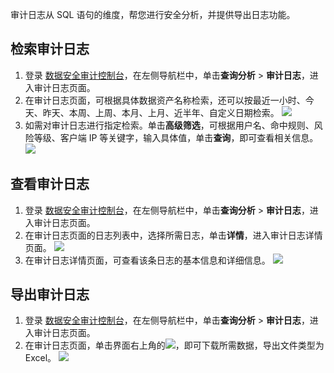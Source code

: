 审计日志从 SQL 语句的维度，帮您进行安全分析，并提供导出日志功能。

## 检索审计日志

1. 登录 [数据安全审计控制台](https://console.cloud.tencent.com/dsaudit)，在左侧导航栏中，单击**查询分析** > **审计日志**，进入审计日志页面。
2. 在审计日志页面，可根据具体数据资产名称检索，还可以按最近一小时、今天、昨天、本周、上周、本月、上月、近半年、自定义日期检索。
![](https://qcloudimg.tencent-cloud.cn/raw/3a57a85ea090648c65b28927fea0e04f.png)
3. 如需对审计日志进行指定检索。单击**高级筛选**，可根据用户名、命中规则、风险等级、客户端 IP 等关键字，输入具体值，单击**查询**，即可查看相关信息。
![](https://qcloudimg.tencent-cloud.cn/raw/656ae11894dbf3ab19f1022267542059.png)

## 查看审计日志
1. 登录 [数据安全审计控制台](https://console.cloud.tencent.com/dsaudit)，在左侧导航栏中，单击**查询分析** > **审计日志**，进入审计日志页面。
2. 在审计日志页面的日志列表中，选择所需日志，单击**详情**，进入审计日志详情页面。
![](https://qcloudimg.tencent-cloud.cn/raw/de8ca2e73de7c85fcd0fd78adb18b1aa.png)
3. 在审计日志详情页面，可查看该条日志的基本信息和详细信息。
![](https://qcloudimg.tencent-cloud.cn/raw/6eb8bbc1d1380eeb9c3262903094762c.png)

## 导出审计日志
1. 登录 [数据安全审计控制台](https://console.cloud.tencent.com/dsaudit)，在左侧导航栏中，单击**查询分析** > **审计日志**，进入审计日志页面。
2. 在审计日志页面，单击界面右上角的![](https://qcloudimg.tencent-cloud.cn/raw/5375e7ef130b714c61417294a132375c.png)，即可下载所需数据，导出文件类型为 Excel。
![](https://qcloudimg.tencent-cloud.cn/raw/5e0ff6a1e905910ef6fcf984c33b1c20.png)
